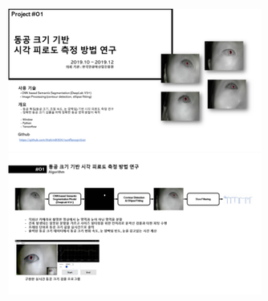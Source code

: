 ![img1](https://github.com/thekim9304/eyestrain/blob/master/1.PNG?raw=true)
![img2](https://github.com/thekim9304/eyestrain/blob/master/2.PNG?raw=true)
